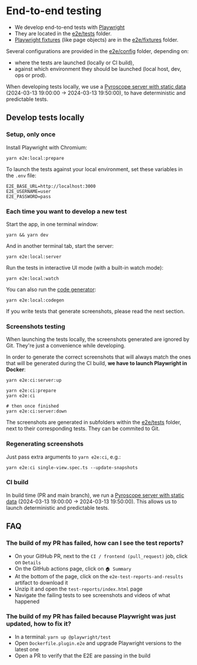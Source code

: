 # End-to-end testing

- We develop end-to-end tests with [Playwright](https://playwright.dev)
- They are located in the [e2e/tests](./tests) folder.
- [Playwright fixtures](https://playwright.dev/docs/test-fixtures) (like page objects) are in the [e2e/fixtures](./fixtures) folder.

Several configurations are provided in the [e2e/config](./config) folder, depending on:

- where the tests are launched (locally or CI build),
- against which environment they should be launched (local host, dev, ops or prod).

When developing tests locally, we use a [Pyroscope server with static data](../docker-compose.e2e.yaml) (2024-03-13 19:00:00 → 2024-03-13 19:50:00), to have deterministic and predictable tests.

## Develop tests locally

### Setup, only once

Install Playwright with Chromium:

```shell
yarn e2e:local:prepare
```

To launch the tests against your local environment, set these variables in the `.env` file:

```shell
E2E_BASE_URL=http://localhost:3000
E2E_USERNAME=user
E2E_PASSWORD=pass
```

### Each time you want to develop a new test

Start the app, in one terminal window:

```shell
yarn && yarn dev
```

And in another terminal tab, start the server:

```shell
yarn e2e:local:server
```

Run the tests in interactive UI mode (with a built-in watch mode):

```shell
yarn e2e:local:watch
```

You can also run the [code generator](https://playwright.dev/docs/codegen#running-codegen):

```shell
yarn e2e:local:codegen
```

If you write tests that generate screenshots, please read the next section.

### Screenshots testing

When launching the tests locally, the screenshots generated are ignored by Git. They're just a convenience while developing.

In order to generate the correct screenshots that will always match the ones that will be generated during the CI build, **we have to launch Playwright in Docker**:

```shell
yarn e2e:ci:server:up

yarn e2e:ci:prepare
yarn e2e:ci

# then once finished
yarn e2e:ci:server:down
```

The screenshots are generated in subfolders within the [e2e/tests](./tests) folder, next to their corresponding tests. They can be commited to Git.

### Regenerating screenshots

Just pass extra arguments to `yarn e2e:ci`, e.g.:

```shell
yarn e2e:ci single-view.spec.ts --update-snapshots
```

### CI build

In build time (PR and main branch), we run a [Pyroscope server with static data](../docker-compose.e2e.yaml) (2024-03-13 19:00:00 → 2024-03-13 19:50:00). This allows us to launch deterministic and predictable tests.

## FAQ

### The build of my PR has failed, how can I see the test reports?

- On your GitHub PR, next to the `CI / frontend (pull_request)` job, click on `Details`
- On the GitHub actions page, click on `🏠 Summary`
- At the bottom of the page, click on the `e2e-test-reports-and-results` artifact to download it
- Unzip it and open the `test-reports/index.html` page
- Navigate the failing tests to see screenshots and videos of what happened

### The build of my PR has failed because Playwright was just updated, how to fix it?

- In a terminal: `yarn up @playwright/test`
- Open `Dockerfile.plugin.e2e` and upgrade Playwright versions to the latest one
- Open a PR to verify that the E2E are passing in the build
